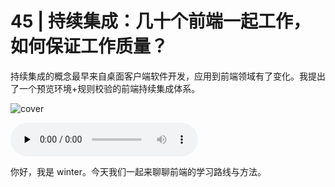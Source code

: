# 45 | 持续集成：几十个前端一起工作，如何保证工作质量？

持续集成的概念最早来自桌面客户端软件开发，应用到前端领域有了变化。我提出了一个预览环境+规则校验的前端持续集成体系。

![cover](https://static001.geekbang.org/resource/image/35/54/35cb65d74b24e70501967b672702ba54.jpg)

<audio id="audio" controls="" preload="none">
    <source id="mp3" src="https://static001.geekbang.org/resource/audio/61/31/616be5d7ac0581678286420d7e768d31.mp3">
</audio>

你好，我是 winter。今天我们一起来聊聊前端的学习路线与方法。